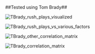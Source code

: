 ##Tested using Tom Brady##

![TBrady_rush_plays_visualized](https://github.com/user-attachments/assets/5ece1cea-464c-405f-b783-cdafe70f35d9)

![TBrady_rush_plays_vs_various_factors](https://github.com/user-attachments/assets/b2b3e542-74a3-4ce8-a142-0c55989a2505)

![TBrady_other_correlation_matrix](https://github.com/user-attachments/assets/7fa64b72-bee4-4459-b9f7-b39fadaab6ee)

![TBrady_correlation_matrix](https://github.com/user-attachments/assets/616c2ec4-a791-4493-9d7a-4c4491948376)

